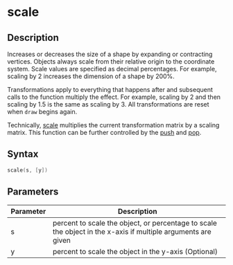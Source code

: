 # scale

## Description

Increases or decreases the size of a shape by expanding or contracting vertices. Objects always scale from their relative origin to the coordinate system. Scale values are specified as decimal percentages. For example, scaling by 2 increases the dimension of a shape by 200%.

Transformations apply to everything that happens after and subsequent calls to the function multiply the effect. For example, scaling by 2 and then scaling by 1.5 is the same as scaling by 3. All transformations are reset when `draw` begins again.

Technically, [scale](scale) multiplies the current transformation matrix by a scaling matrix. This function can be further controlled by the [push](push) and [pop](pop).

## Syntax

```c
scale(s, [y])
```

## Parameters

| Parameter | Description                                                                                                  |
| --------- | ------------------------------------------------------------------------------------------------------------ |
| s         | percent to scale the object, or percentage to scale the object in the x-axis if multiple arguments are given |
| y         | percent to scale the object in the y-axis (Optional)                                                         |

